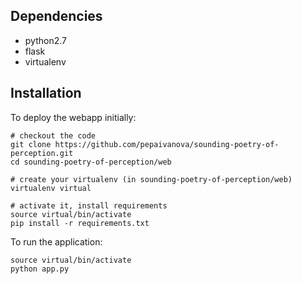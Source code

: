 Dependencies
------------

 * python2.7
 * flask
 * virtualenv

Installation
------------

To deploy the webapp initially:
```
# checkout the code
git clone https://github.com/pepaivanova/sounding-poetry-of-perception.git
cd sounding-poetry-of-perception/web

# create your virtualenv (in sounding-poetry-of-perception/web)
virtualenv virtual

# activate it, install requirements
source virtual/bin/activate
pip install -r requirements.txt
```

To run the application:

```
source virtual/bin/activate
python app.py
```

